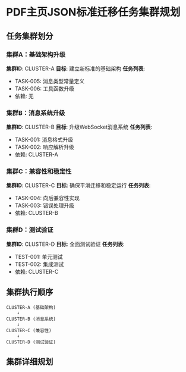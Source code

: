 # PDF主页JSON标准迁移任务集群规划

## 任务集群划分

### 集群A：基础架构升级
**集群ID**: CLUSTER-A
**目标**: 建立新标准的基础架构
**任务列表**:
- TASK-005: 消息类型常量定义
- TASK-006: 工具函数升级
- 依赖: 无

### 集群B：消息系统升级
**集群ID**: CLUSTER-B
**目标**: 升级WebSocket消息系统
**任务列表**:
- TASK-001: 消息格式升级
- TASK-002: 响应解析升级
- 依赖: CLUSTER-A

### 集群C：兼容性和稳定性
**集群ID**: CLUSTER-C
**目标**: 确保平滑迁移和稳定运行
**任务列表**:
- TASK-004: 向后兼容性实现
- TASK-003: 错误处理升级
- 依赖: CLUSTER-B

### 集群D：测试验证
**集群ID**: CLUSTER-D
**目标**: 全面测试验证
**任务列表**:
- TEST-001: 单元测试
- TEST-002: 集成测试
- 依赖: CLUSTER-C

## 集群执行顺序

```
CLUSTER-A (基础架构)
    ↓
CLUSTER-B (消息系统)
    ↓
CLUSTER-C (兼容性)
    ↓
CLUSTER-D (测试验证)
```

## 集群详细规划